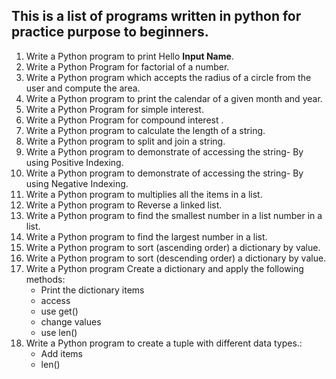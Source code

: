 ## This is a list of programs written in python for practice purpose to beginners. ##
1. Write a Python program to print Hello **Input Name**.
2. Write a Python Program for factorial of a number.
3. Write a Python program which accepts the radius of a circle from the user and compute the area.
4. Write a Python program to print the calendar of a given month and year.
5. Write a Python Program for simple interest.
6.  Write a Python Program for compound interest .
7.  Write a Python program to calculate the length of a string.
8.  Write a Python program to split and join a string.
9.  Write a Python program to demonstrate of accessing the string- By using Positive Indexing.
10.  Write a Python program to demonstrate of accessing the string- By using Negative Indexing.
11.  Write a Python program to multiplies all the items in a list.
12.  Write a Python program to Reverse a linked list.
13.  Write a Python program to find the smallest number in a list number in a list.
14.  Write a Python program to find the largest number in a list.
15.  Write a Python program to sort (ascending order) a dictionary by value.
16.  Write a Python program to sort (descending order) a dictionary by value.
17.  Write a Python program Create a dictionary and apply the following methods:
     - Print the dictionary items
     - access
     - use get()
     - change values
     - use len()
18.  Write a Python program to create a tuple with different data types.:
      - Add items
      - len() 
